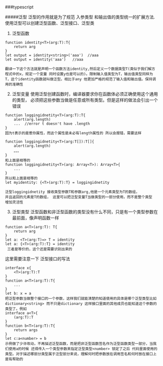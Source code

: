 ###typescript

#####泛型
泛型的作用就是为了规范 入参类型 和输出值的类型统一的扩展方法.使用泛型可以创建泛型函数、泛型接口、泛型类

1. 泛型函数
```
function identity<T>(arg:T):T{
    return arg
}
let output = identity<string>('aaa')  //aaa
let output = identity('aaa')   //aaa

翻译一下这个方法就是声明一个函数方法identity,然后定义一个数据类型T(类似于我们解方程式中的x，规定一个变量 同时设置y也是可以的)。限制输入值类型为T，输出值类型同样为T，这个identity函数就叫做泛型。相比于any 他更加严格的规范了输入值和输出值。保持调用的准确性
```
2. 泛型变量
使用泛型创建函数时，编译器要求你在函数体必须正确使用这个通用的类型， 必须把这些参数当做是任意或所有类型。但是这样的做法会引出一个错误
```
function loggingidnetity<T>(arg:T):T{
    alert(arg.length)
    ...  //error t doesn't have .length
}
因为t表示的是惹你属性，而这个属性是未必有length属性的 所以会报错，需要这样

function loggingidnetity<T>(arg:T[]):T[]{
    alert(arg.length) 
    。。。 
}
和上面是相等的
function loggingidnetity<T>(arg: Array<T>): Array<T>{
    ...
}
所以和上面是相等的
let myidentity: {<T>(arg:T):T} = loggingidnetity

泛型loggingidnetity 接收类型参数T和参数arg,他是一个元素类型为T的数组，
并且返回的元素是T的数组， 这里可以把泛型变量T当做类型的一部分使用，而不是整个类型 增加灵活性
```

3. 泛型类型
 泛型函数和非泛型函数的类型没有什么不同，只是有一个类型参数在最前面，像声明函数一样
 ```
 function a<T>(arg:T): T{
     return arg
 }
 let a: <T>(arg:T)=> T = identity
 let a: {<T>(arg:T):T} = identity
  三者是等价的，这个还是需要识别出来的 
 ```
 这里需要注意一下 泛型接口的写法 
 ```
 interface x{
     <T>(arg:T):T
 }
 function a<T>(arg:T):T{
     ...
 }
 let b: x = a
 把泛型参数当做整个接口的一个参数，这样我们就能清楚的知道使用的具体是哪个泛型类型比如 dictionary<string> 而不只是dictionary 这样接口里面的其他成员也能知道这个参数的类型了。例如
 interface a<T>{
     (arg:T):T
 }
 function b<T>(arg:T):T{
     return args
 }
 let c:a<number> = b
 示例做了少许改动，不再描述泛型函数，而是把非泛型函数签名作为泛型函数类型一部分，当我们使用a的时候 还得传入一个类型参数来指定泛型类型<number> 锁定了之后 代码里面使用的类型。对于描述哪部分类型属于泛型部分来说，理解何时把参数放在调用签名和何时放在接口上是有帮助的

 ```